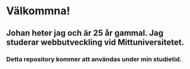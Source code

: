 # Välkommna!

## Johan heter jag och är 25 år gammal. Jag studerar webbutveckling vid Mittuniversitetet. 

### Detta repository kommer att användas under min studietid.


